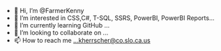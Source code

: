 - 👋 Hi, I’m @FarmerKenny
- 👀 I’m interested in CSS,C#, T-SQL, SSRS, PowerBI, PowerBI Reports...
- 🌱 I’m currently learning GitHub ...
- 💞️ I’m looking to collaborate on ...
- 📫 How to reach me ...kherrscher@co.slo.ca.us

<!---
FarmerKenny/kwherrscher is a ✨ special ✨ repository because its `README.md` (this file) appears on your GitHub profile.
You can click the Preview link to take a look at your changes.
--->
